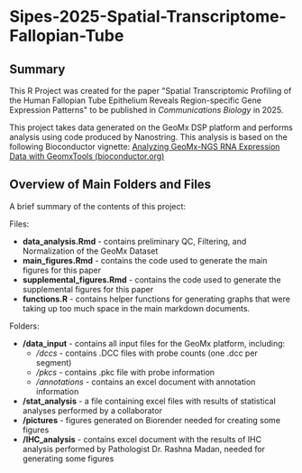 # Sipes-2025-Spatial-Transcriptome-Fallopian-Tube

## Summary

This R Project was created for the paper "Spatial Transcriptomic Profiling of the Human Fallopian Tube Epithelium Reveals Region-specific Gene Expression Patterns" to be published in _Communications Biology_ in 2025. 

This project takes data generated on the GeoMx DSP platform and performs analysis using code produced by Nanostring. 
This analysis is based on the following Bioconductor vignette:
[Analyzing GeoMx-NGS RNA Expression Data with GeomxTools (bioconductor.org)](https://www.bioconductor.org/packages/release/workflows/vignettes/GeoMxWorkflows/inst/doc/GeomxTools_RNA-NGS_Analysis.html#5_Normalization)


## Overview of Main Folders and Files
A brief summary of the contents of this project:

Files:
* **data_analysis.Rmd** - contains preliminary QC, Filtering, and Normalization of the GeoMx Dataset
* **main_figures.Rmd** - contains the code used to generate the main figures for this paper
* **supplemental_figures.Rmd** - contains the code used to generate the supplemental figures for this paper
* **functions.R** - contains helper functions for generating graphs that were taking up too much space in the main markdown documents. 

Folders:
* **/data_input** - contains all input files for the GeoMx platform, including:
  * _/dccs_ - contains .DCC files with probe counts (one .dcc per segment)
  * _/pkcs_ - contains .pkc file with probe information
  * _/annotations_ - contains an excel document with annotation information
* **/stat_analysis** - a file containing excel files with results of statistical analyses performed by a collaborator
* **/pictures** - figures generated on Biorender needed for creating some figures
* **/IHC_analysis** - contains excel document with the results of IHC analysis performed by Pathologist Dr. Rashna Madan, needed for generating some figures



